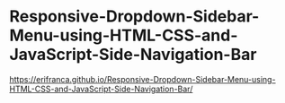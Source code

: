 # Responsive-Dropdown-Sidebar-Menu-using-HTML-CSS-and-JavaScript-Side-Navigation-Bar
https://erifranca.github.io/Responsive-Dropdown-Sidebar-Menu-using-HTML-CSS-and-JavaScript-Side-Navigation-Bar/
